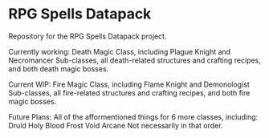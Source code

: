 # RPG Spells Datapack
Repository for the RPG Spells Datapack project.

Currently working: 
	Death Magic Class, including Plague Knight and Necromancer Sub-classes,
	all death-related structures and crafting recipes, and both death magic bosses.

Current WIP:
	Fire Magic Class, including Flame Knight and Demonologist Sub-classes,
	all fire-related structures and crafting recipes, and both fire magic bosses.

Future Plans: 
	All of the afformentioned things for 6 more classes, including:
	Druid
	Holy
	Blood
	Frost
	Void
	Arcane
Not necessarily in that order.
	